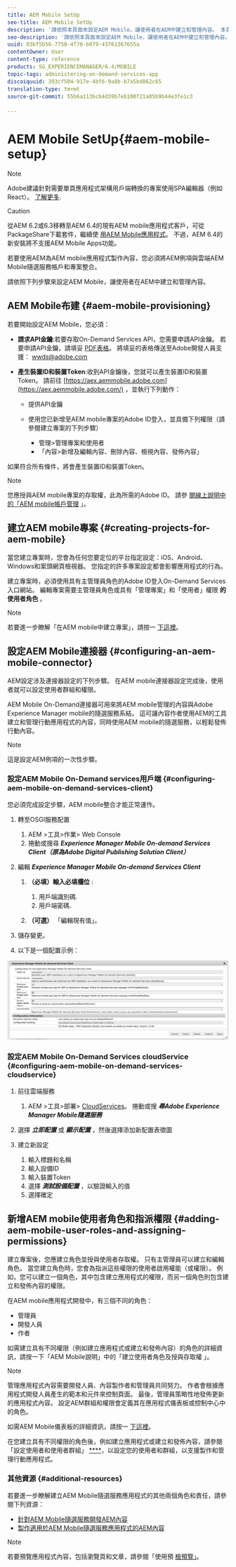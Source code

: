 ```yaml
---
title: AEM Mobile SetUp
seo-title: AEM Mobile SetUp
description: '請依照本頁面來設定AEM Mobile，讓使用者在AEM中建立和管理內容。 本頁提供有關將AEM例項與雲端AEM Mobile隨選服務帳戶和專案整合的資訊。 '
seo-description: '請依照本頁面來設定AEM Mobile，讓使用者在AEM中建立和管理內容。 本頁提供有關將AEM例項與雲端AEM Mobile隨選服務帳戶和專案整合的資訊。 '
uuid: 03bf5b56-7750-4f76-b079-43761367655a
contentOwner: User
content-type: reference
products: SG_EXPERIENCEMANAGER/6.4/MOBILE
topic-tags: administering-on-demand-services-app
discoiquuid: 393cf504-917e-4bf6-9a8b-b7a5bd862c65
translation-type: tm+mt
source-git-commit: 55b6a113bcb4d39b7eb100f21a05b9b44e3fe1c3

---
```



# AEM Mobile SetUp{#aem-mobile-setup}

>[!NOTE]
>
>Adobe建議針對需要單頁應用程式架構用戶端轉換的專案使用SPA編輯器（例如React）。 [了解更多](/help/sites-developing/spa-overview.md).

>[!CAUTION]
>
>從AEM 6.2或6.3移轉至AEM 6.4的現有AEM mobile應用程式客戶，可從PackageShare下載套件，繼續使 [用AEM Mobile應用程式](https://www.adobeaemcloud.com/content/marketplace/marketplaceProxy.html?packagePath=/content/companies/public/adobe/packages/cq640/compatpack/aem-mobile-package)。 不過，AEM 6.4的新安裝將不支援AEM Mobile Apps功能。

若要使用AEM為AEM mobile應用程式製作內容，您必須將AEM例項與雲端AEM Mobile隨選服務帳戶和專案整合。

請依照下列步驟來設定AEM Mobile，讓使用者在AEM中建立和管理內容。

## AEM Mobile布建 {#aem-mobile-provisioning}

若要開始設定AEM Mobile，您必須：

* **請求API金鑰**:若要存取On-Demand Services API，您需要申請API金鑰。 若要申請API金鑰，請填妥 [PDF表格](https://helpx.adobe.com/digital-publishing-solution/help/integrating-dps.html)。 將填妥的表格傳送至Adobe開發人員支援： [wwds@adobe.com](mailto:wwds@adobe.com)

* **產生裝置ID和裝置Token**:收到API金鑰後，您就可以產生裝置ID和裝置Token。 請前往 [https://aex.aemmobile.adobe.com](https://aex.aemmobile.adobe.com/) ，並執行下列動作：

   * 提供API金鑰
   * 使用您已新增至AEM mobile專案的Adobe ID登入，並具備下列權限（請參閱建立專案的下列步驟）

      * 管理>管理專案和使用者
      * 「內容>新增及編輯內容、刪除內容、檢視內容、發佈內容」

如果符合所有條件，將會產生裝置ID和裝置Token。

>[!NOTE]
>
>您應授與AEM mobile專案的存取權，此為所需的Adobe ID。 請參 [閱線上說明中的「AEM mobile帳戶管理](https://helpx.adobe.com/digital-publishing-solution/help/account-admin-dps.html) 」。

## 建立AEM mobile專案 {#creating-projects-for-aem-mobile}

當您建立專案時，您會為任何您要定位的平台指定設定：iOS、Android、Windows和案頭網頁檢視器。 您指定的許多專案設定都會影響應用程式的行為。

建立專案時，必須使用具有主管理員角色的Adobe ID登入On-Demand Services入口網站。 編輯專案需要主管理員角色或具有「管理專案」和「使用者」權限 **的使用者角色** 。

>[!NOTE]
>
>若要進一步瞭解「在AEM mobile中建立專案」，請按一 [下這裡](https://helpx.adobe.com/digital-publishing-solution/help/creating-projects.html)。

## 設定AEM Mobile連接器 {#configuring-an-aem-mobile-connector}

AEM設定涉及連接器設定的下列步驟。 在AEM mobile連接器設定完成後，使用者就可以設定使用者群組和權限。

AEM Mobile On-Demand連接器可用來將AEM mobile管理的內容與Adobe Experience Manager mobile的隨選服務系結。 這可讓內容作者使用AEM的工具建立和管理行動應用程式的內容，同時使用AEM mobile的隨選服務，以輕鬆發佈行動內容。

>[!NOTE]
>
>這是設定AEM例項的一次性步驟。

### 設定AEM Mobile On-Demand services用戶端 {#configuring-aem-mobile-on-demand-services-client}

您必須完成設定步驟，AEM mobile整合才能正常運作。

1. 轉至OSGI服務配置

   1. AEM >工具>作業> Web Console
   1. 捲動或搜尋 ***Experience Manager Mobile On-demand Services Client（原為Adobe Digital Publishing Solution Client）***

1. 編輯 ***Experience Manager Mobile On-demand Services Client***

   1. **（必填）輸入必填欄位** :

      1. 用戶端識別碼.
      1. 用戶端密碼.
   1. **（可選）** 「編輯現有值」。


1. 儲存變更。
1. 以下是一個配置示例：

![chlimage_1-53](assets/chlimage_1-53.png)

### 設定AEM Mobile On-Demand Services cloudService {#configuring-aem-mobile-on-demand-services-cloudservice}

1. 前往雲端服務

   1. AEM >工具>部署> [CloudServices](http://localhost:4502/libs/cq/core/content/tools/cloudservices.html)。 捲動或搜 ***尋Adobe Experience Manager Mobile隨選服務***

1. 選擇 ***立即配置*** 或 ***顯示配置*** ，然後選擇添加新配置表徵圖

1. 建立新設定

   1. 輸入標題和名稱
   1. 輸入設備ID
   1. 輸入裝置Token
   1. 選擇 ***測試設備配置*** ，以驗證輸入的值
   1. 選擇確定

## 新增AEM mobile使用者角色和指派權限 {#adding-aem-mobile-user-roles-and-assigning-permissions}

建立專案後，您應建立角色並授與使用者存取權。 只有主管理員可以建立和編輯角色。 當您建立角色時，您會為指派這些權限的使用者啟用權能（或權限）。 例如，您可以建立一個角色，其中包含建立應用程式的權限，而另一個角色則包含建立和發佈內容的權限。

在AEM mobile應用程式開發中，有三個不同的角色：

* 管理員
* 開發人員
* 作者

如需建立具有不同權限（例如建立應用程式或建立和發佈內容）的角色的詳細資訊，請按一下「AEM Mobile說明」中的「建立使用者角色及授與存取權 [](https://helpx.adobe.com/digital-publishing-solution/help/account-admin-dps.html) 」。

>[!NOTE]
>
>管理應用程式內容需要開發人員、內容製作者和管理員共同努力。 作者會根據應用程式開發人員產生的範本和元件來控制頁面。 最後，管理員策略性地發佈更新的應用程式內容。 設定AEM群組和權限會定義其在應用程式儀表板或控制中心中的角色。
>
>如需AEM Mobile儀表板的詳細資訊，請按一 [下這裡](/help/mobile/mobile-apps-ondemand-application-dashboard.md)。

在您建立具有不同權限的角色後，例如建立應用程式或建立和發佈內容，請參閱「設定使用者和使用者群組」 [****](/help/mobile/aem-mobile-configure-users.md)，以設定您的使用者和群組，以支援製作和管理行動應用程式。

### 其他資源 {#additional-resources}

若要進一步瞭解建立AEM Mobile隨選服務應用程式的其他兩個角色和責任，請參閱下列資源：

* [針對AEM Mobile隨選服務開發AEM內容](/help/mobile/aem-mobile-on-demand.md)
* [製作適用於AEM Mobile隨選服務應用程式的AEM內容](/help/mobile/mobile-apps-ondemand.md)

>[!NOTE]
>
>若要預覽應用程式內容，包括瀏覽頁和文章，請參閱「使用預 [檢預覽」](/help/mobile/aem-mobile-manage-ondemand-services.md)。
